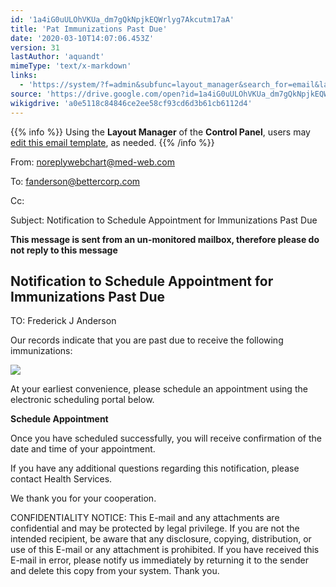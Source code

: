 ```yaml
---
id: '1a4iG0uULOhVKUa_dm7gQkNpjkEQWrlyg7Akcutm17aA'
title: 'Pat Immunizations Past Due'
date: '2020-03-10T14:07:06.453Z'
version: 31
lastAuthor: 'aquandt'
mimeType: 'text/x-markdown'
links:
  - 'https://system/?f=admin&subfunc=layout_manager&search_for=email&layout_search=Go&lv_layout_manager_limit=0&opp=edit&doc_type=EIMMPAST&old_module=Email&old_name=Pat+Immunizations+Past+Due&active=0'
source: 'https://drive.google.com/open?id=1a4iG0uULOhVKUa_dm7gQkNpjkEQWrlyg7Akcutm17aA'
wikigdrive: 'a0e5118c84846ce2ee58cf93cd6d3b61cb6112d4'
---
```

{{% info %}}
Using the **Layout Manager** of the **Control Panel**, users may [edit this email template](https://system/?f=admin&subfunc=layout_manager&search_for=email&layout_search=Go&lv_layout_manager_limit=0&opp=edit&doc_type=EIMMPAST&old_module=Email&old_name=Pat+Immunizations+Past+Due&active=0), as needed.
{{% /info %}}

From: noreplywebchart@med-web.com

To: fanderson@bettercorp.com

Cc:

Subject: Notification to Schedule Appointment for Immunizations Past Due

****This message is sent from an un-monitored mailbox, therefore please do not reply to this message****

## Notification to Schedule Appointment for Immunizations Past Due

TO: Frederick J Anderson

Our records indicate that you are past due to receive the following immunizations:

![](../pat-immunizations-past-due.assets/3dbaa8ede73445a77dc355cdd6d021e5.png)

At your earliest convenience, please schedule an appointment using the electronic scheduling portal below.

**Schedule Appointment**

Once you have scheduled successfully, you will receive confirmation of the date and time of your appointment.

If you have any additional questions regarding this notification, please contact Health Services.

We thank you for your cooperation.

CONFIDENTIALITY NOTICE: This E-mail and any attachments are confidential and may be protected by legal privilege. If you are not the intended recipient, be aware that any disclosure, copying, distribution, or use of this E-mail or any attachment is prohibited. If you have received this E-mail in error, please notify us immediately by returning it to the sender and delete this copy from your system. Thank you.
